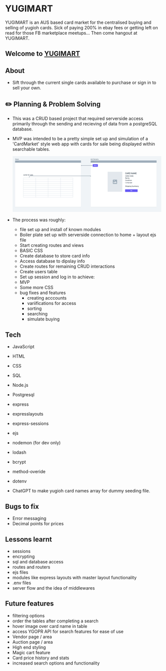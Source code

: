 # YUGIMART

YUGIMART is an AUS based card market for the centralised buying and selling of yugioh cards. Sick of paying 200% in ebay fees or getting left on read for those FB marketplace meetups... Then come hangout at YUGIMART.

## Welcome to [YUGIMART](https://yugimart.onrender.com/)

## About

- Sift through the current single cards available to purchase or sign in to sell your own. 

## ✏️ Planning & Problem Solving

- This was a CRUD based project that required serverside access primarily through the sending and recieving of data from a postgreSQL database. 
- MVP was intended to be a pretty simple set up and simulation of a 'CardMarket' style web app with cards for sale being displayed within searchable tables. 
  
  ![Wireframing](/project_files/YUGIMART_MVP.png)

- The process was roughly:
    - file set up and install of known modules
    - Boiler plate set up with serverside connection to home + layout ejs file
    - Start creating routes and views
    - BASIC CSS
    - Create database to store card info 
    - Access database to dipslay info
    - Create routes for remaining CRUD interactions
    - Create users table
    - Set up session and log in to achieve:
    - MVP
    - Some more CSS
    - bug fixes and features
        - creating acccounts
        - variifications for access
        - sorting
        - searching 
        - simulate buying

## Tech

- JavaScript
- HTML
- CSS
- SQL

- Node.js
- Postgresql

- express
- expresslayouts
- express-sessions
- ejs
- nodemon (for dev only) 
- lodash
- bcrypt
- method-overide
- dotenv

- ChatGPT to make yugioh card names array for dummy seeding file.

## Bugs to fix

- Error messaging
- Decimal points for prices

## Lessons learnt

- sessions
- encrypting
- sql and database access
- routes and routers
- ejs files
- modules like express layouts with master layout functionality
- .env files
- server flow and the idea of middlewares

## Future features

- filtering options
- order the tables after completing a search 
- hover image over card name in table
- access YGOPR API for search features for ease of use 
- Vendor page / area
- Auction page / area
- High end styling
- Magic cart feature
- Card price history and stats
- increased search options and functionality
